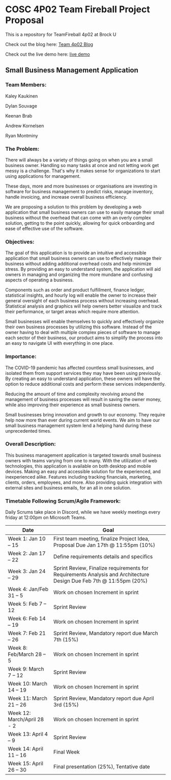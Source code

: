 
# COSC 4P02 Team Fireball Project Proposal 
This is a repository for TeamFireball 4p02 at Brock U

Check out the blog here: [Team 4p02 Blog](https://teamfireball4p02.blogspot.com/)

Check out the live demo here: [live demo](https://teamfb20210212144602.azurewebsites.net/)

## Small Business Management Application

### Team Members:

Kaley Kaukinen

Dylan Souvage

Keenan Brab

Andrew Kornelsen

Ryan Montminy

### The Problem:

There will always be a variety of things going on when you are a small business owner. Handling so many tasks at once and not letting work get messy is a challenge. That&#39;s why it makes sense for organizations to start using applications for management.

These days, more and more businesses or organisations are investing in software for business management to predict risks, manage inventory, handle invoicing, and increase overall business efficiency.

We are proposing a solution to this problem by developing a web application that small business owners can use to easily manage their small business without the overhead that can come with an overly complex solution, getting to the point quickly, allowing for quick onboarding and ease of effective use of the software.

### Objectives:

The goal of this application is to provide an intuitive and accessible application that small business owners can use to effectively manage their business without adding additional overhead costs and help minimize stress. By providing an easy to understand system, the application will aid owners in managing and organizing the more mundane and confusing aspects of operating a business.

Components such as order and product fulfillment, finance ledger, statistical insights, and hourly log will enable the owner to increase their general oversight of each business process without increasing overhead. Statistical analysis and graphics will help owners better visualize and track their performance, or target areas which require more attention.

Small businesses will enable themselves to quickly and effectively organize their own business processes by utilizing this software. Instead of the owner having to deal with multiple complex pieces of software to manage each sector of their business, our product aims to simplify the process into an easy to navigate UI with everything in one place.

### Importance:

The COVID-19 pandemic has affected countless small businesses, and isolated them from support services they may have been using previously. By creating an easy to understand application, these owners will have the option to reduce additional costs and perform these services independently.

Reducing the amount of time and complexity revolving around the management of business processes will result in saving the owner money, while also improving their experience as small business owners.

Small businesses bring innovation and growth to our economy. They require help now more than ever during current world events. We aim to have our small business management system lend a helping hand during these unprecedented times.

### Overall Description:

This business management application is targeted towards small business owners with teams varying from one to many. With the utilization of web technologies, this application is available on both desktop and mobile devices. Making an easy and accessible solution for the experienced, and inexperienced alike. Features including tracking financials, marketing, clients, orders, employees, and more. Also providing quick integration with external sites and business emails, for an all in one solution.

### Timetable Following Scrum/Agile Framework:

Daily Scrums take place in Discord, while we have weekly meetings every friday at 12:00pm on Microsoft Teams.

| Date | Goal |
|--|--|
| Week 1: Jan 10 – 15 | First team meeting, finalize Project Idea, Proposal Due Jan 17th @ 11:55pm (10%)|
| Week 2: Jan 17 – 22  | Define requirements details and specifics |
| Week 3: Jan 24 – 29  | Sprint Review, Finalize requirements for Requirements Analysis and Architecture Design Due Feb 7th @ 11:55pm (20%)|
| Week 4: Jan/Feb 31 – 5  | Work on chosen Increment in sprint |
| Week 5: Feb 7 – 12  | Sprint Review| 
| Week 6: Feb 14 – 19 | Work on chosen Increment in sprint |
| Week 7: Feb 21 – 26 | Sprint Review, Mandatory report due March 7th (15%) | 
| Week 8: Feb/March 28 – 5 | Work on chosen Increment in sprint | 
|  Week 9: March 7 – 12 | Sprint Review | 
|  Week 10: March 14 – 19 |  Work on chosen Increment in sprint | 
| Week 11: March 21 – 26 | Sprint Review, Mandatory report due April 3rd (15%) |
| Week 12: March/April 28 - 2 | Work on chosen Increment in sprint |
| Week 13: April 4 – 9 | Sprint Review |
| Week 14: April 11 – 16 |  Final Week |
|  Week 15: April 26 – 30 | Final presentation (25%), Tentative date |

